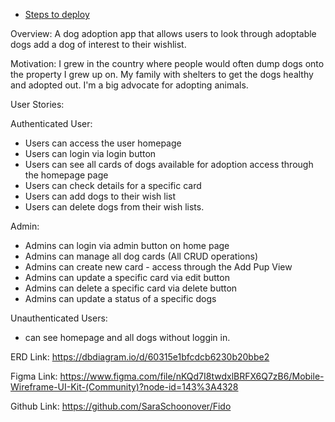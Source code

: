 

- [Steps to deploy](https://github.com/nss-nightclass-projects/REACT-Deployment-Netlify)

Overview: 
A dog adoption app that allows users to look through adoptable dogs add a dog of interest to their wishlist.

Motivation:
I grew in the country where people would often dump dogs onto the property I grew up on. My family with shelters to get the dogs healthy and adopted out. I'm a big advocate for adopting animals.

User Stories:

Authenticated User:
- Users can access the user homepage 
- Users can login via login button
- Users can see all cards of dogs available for adoption access through the homepage page
- Users can check details for a specific card
- Users can add dogs to their wish list 
- Users can delete dogs from their wish lists.

Admin:
- Admins can login via admin button on home page
- Admins can manage all dog cards (All CRUD operations)
- Admins can create new card - access through the Add Pup View 
- Admins can update a specific card via edit button
- Admins can delete a specific card via delete button
- Admins can update a status of a specific dogs

Unauthenticated Users:
- can see homepage and all dogs without loggin in.

ERD Link: https://dbdiagram.io/d/60315e1bfcdcb6230b20bbe2

Figma Link: https://www.figma.com/file/nKQd7I8twdxlBRFX6Q7zB6/Mobile-Wireframe-UI-Kit-(Community)?node-id=143%3A4328

Github Link: https://github.com/SaraSchoonover/Fido
